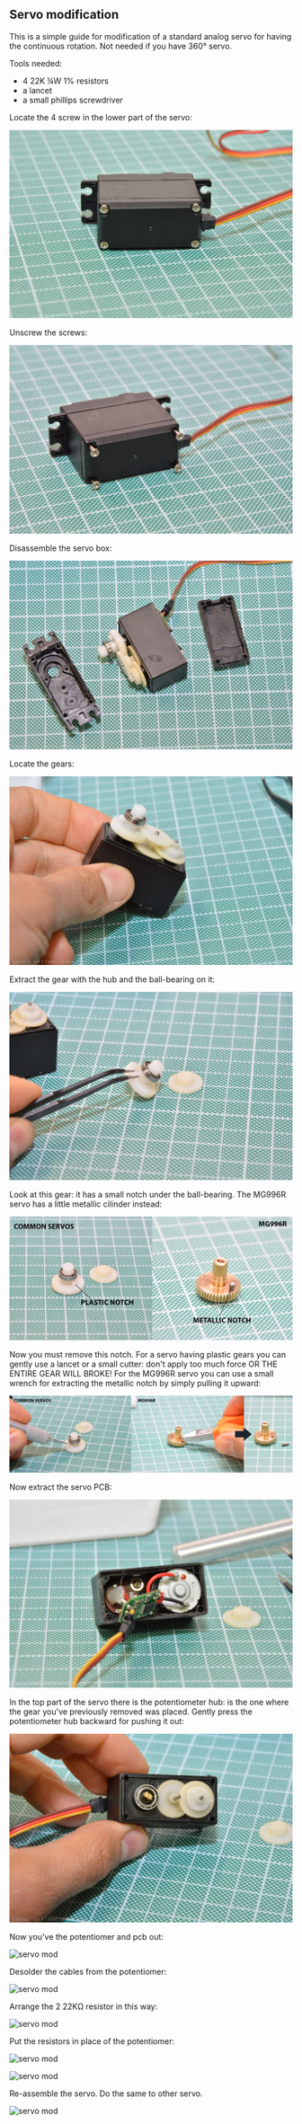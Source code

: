 ## Servo modification

This is a simple guide for modification of a standard analog servo for having the continuous rotation. Not needed if you have 360° servo.

Tools needed:

- 4 22K ¼W 1% resistors
- a lancet
- a small phillips screwdriver

Locate the 4 screw in the lower part of the servo:  

![servo mod](../media/instructions/servo_mod/servo_mod_001.jpg)

Unscrew the screws:

![servo mod](../media/instructions/servo_mod/servo_mod_002.jpg)

Disassemble the servo box:

![servo mod](../media/instructions/servo_mod/servo_mod_003.jpg)

Locate the gears:

![servo mod](../media/instructions/servo_mod/servo_mod_004.jpg)

Extract the gear with the hub and the ball-bearing on it:

![servo mod](../media/instructions/servo_mod/servo_mod_005.jpg)

Look at this gear: it has a small notch under the ball-bearing. The MG996R servo has a little metallic cilinder instead:

![servo mod](../media/instructions/servo_mod/servo_mod_006.jpg)

Now you must remove this notch. For a servo having plastic gears you can gently use a lancet or a small cutter: don't apply too much force OR THE ENTIRE GEAR WILL BROKE! For the MG996R servo you can use a small wrench for extracting the metallic notch by simply pulling it upward:

![servo mod](../media/instructions/servo_mod/servo_mod_007.jpg)

Now extract the servo PCB:

![servo mod](../media/instructions/servo_mod/servo_mod_008.jpg)

In the top part of the servo there is the potentiometer hub: is the one where the gear you've previously removed was placed. Gently press the potentiometer hub backward for pushing it out:

![servo mod](../media/instructions/servo_mod/servo_mod_009.jpg)

Now you've the potentiomer and pcb out:

![servo mod](../media/instructions/servo_mod/servo_mod_0010.jpg)

Desolder the cables from the potentiomer:

![servo mod](../media/instructions/servo_mod/servo_mod_0011.jpg)

Arrange the 2 22KΩ resistor in this way:

![servo mod](../media/instructions/servo_mod/servo_mod_0012.jpg)

Put the resistors in place of the potentiomer:

![servo mod](../media/instructions/servo_mod/servo_mod_0013.jpg)

![servo mod](../media/instructions/servo_mod/servo_mod_0014.jpg)

Re-assemble the servo. Do the same to other servo.


![servo mod](../media/instructions/servo_mod/servo_mod_0015.jpg)



